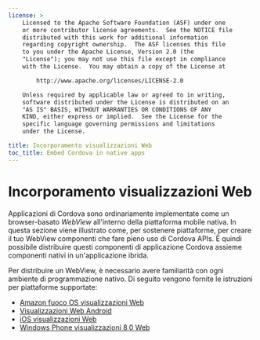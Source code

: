 ```yaml
---
license: >
    Licensed to the Apache Software Foundation (ASF) under one
    or more contributor license agreements.  See the NOTICE file
    distributed with this work for additional information
    regarding copyright ownership.  The ASF licenses this file
    to you under the Apache License, Version 2.0 (the
    "License"); you may not use this file except in compliance
    with the License.  You may obtain a copy of the License at

        http://www.apache.org/licenses/LICENSE-2.0

    Unless required by applicable law or agreed to in writing,
    software distributed under the License is distributed on an
    "AS IS" BASIS, WITHOUT WARRANTIES OR CONDITIONS OF ANY
    KIND, either express or implied.  See the License for the
    specific language governing permissions and limitations
    under the License.

title: Incorporamento visualizzazioni Web
toc_title: Embed Cordova in native apps
---
```


# Incorporamento visualizzazioni Web

Applicazioni di Cordova sono ordinariamente implementate come un browser-basato *WebView* all'interno della piattaforma mobile nativa. In questa sezione viene illustrato come, per sostenere piattaforme, per creare il tuo WebView componenti che fare pieno uso di Cordova APIs. È quindi possibile distribuire questi componenti di applicazione Cordova assieme componenti nativi in un'applicazione ibrida.

Per distribuire un WebView, è necessario avere familiarità con ogni ambiente di programmazione nativo. Di seguito vengono fornite le istruzioni per piattaforme supportate:

*   [Amazon fuoco OS visualizzazioni Web](../../platforms/amazonfireos/webview.html)
*   [Visualizzazioni Web Android](../../platforms/android/webview.html)
*   [iOS visualizzazioni Web](../../platforms/ios/webview.html)
*   [Windows Phone visualizzazioni 8,0 Web](../../platforms/wp8/webview.html)